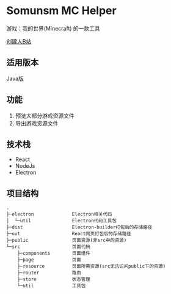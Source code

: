 # Somunsm MC Helper

游戏：我的世界(Minecraft) 的一款工具

[创建人B站](https://space.bilibili.com/66932246)

## 适用版本

Java版

## 功能

<ol>
    <li>预览大部分游戏资源文件</li>
    <li>导出游戏资源文件</li>
</ol>

## 技术栈

- React
- NodeJs
- Electron

## 项目结构

```
.
├─electron              Electron相关代码
│  └─util               Electron代码工具包
├─dist                  Electron-builder打包后的存储路径
├─out                   React网页打包后的存储路径
├─public                页面资源(非src中的资源)
└─src                   页面代码
    ├─components        页面组件
    ├─page              页面
    ├─resource          页面所需资源(src无法访问public下的资源)
    ├─router            路由
    ├─store             状态管理
    └─util              工具包

```